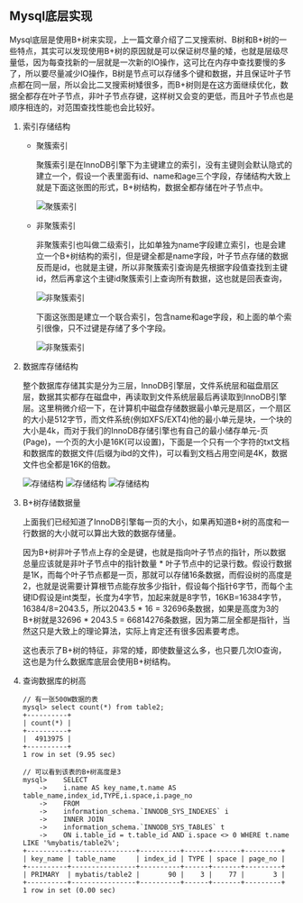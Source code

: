## Mysql底层实现

Mysql底层是使用B+树来实现，上一篇文章介绍了二叉搜索树、B树和B+树的一些特点，其实可以发现使用B+树的原因就是可以保证树尽量的矮，也就是层级尽量低，因为每查找新的一层就是一次新的IO操作，这可比在内存中查找要慢的多了，所以要尽量减少IO操作，B树是节点可以存储多个键和数据，并且保证叶子节点都在同一层，所以会比二叉搜索树矮很多，而B+树则是在这方面继续优化，数据全都存在叶子节点，非叶子节点存键，这样树又会变的更低，而且叶子节点也是顺序相连的，对范围查找性能也会比较好。


1. 索引存储结构

   - 聚簇索引

     聚簇索引是在InnoDB引擎下为主键建立的索引，没有主键则会默认隐式的建立一个，假设一个表里面有id、name和age三个字段，存储结构大致上就是下面这张图的形式，B+树结构，数据全都存储在叶子节点中。

     ![聚簇索引](https://github.com/nemolpsky/Note/raw/master/file/mysql/image/tree1.png)


   - 非聚簇索引

     非聚簇索引也叫做二级索引，比如单独为name字段建立索引，也是会建立一个B+树结构的索引，但是键全都是name字段，叶子节点存储的数据反而是id，也就是主键，所以非聚簇索引查询是先根据字段值查找到主键id，然后再拿这个主键id聚簇索引上查询所有数据，这也就是回表查询，

     ![非聚簇索引](https://github.com/nemolpsky/Note/raw/master/file/mysql/image/tree2.png)

     下面这张图是建立一个联合索引，包含name和age字段，和上面的单个索引很像，只不过键是存储了多个字段。

     ![非聚簇索引](https://github.com/nemolpsky/Note/raw/master/file/mysql/image/tree3.png)

2. 数据库存储结构

   整个数据库存储其实是分为三层，InnoDB引擎层，文件系统层和磁盘扇区层，数据其实都存在磁盘中，再读取到文件系统层最后再读取到InnoDB引擎层。这里稍微介绍一下，在计算机中磁盘存储数据最小单元是扇区，一个扇区的大小是512字节，而文件系统(例如XFS/EXT4)他的最小单元是块，一个块的大小是4k，而对于我们的InnoDB存储引擎也有自己的最小储存单元-页(Page)，一个页的大小是16K(可以设置)，下面是一个只有一个字符的txt文档和数据库的数据文件(后缀为ibd的文件)，可以看到文档占用空间是4K，数据文件也全都是16K的倍数。

   ![存储结构](https://github.com/nemolpsky/Note/raw/master/file/mysql/image/tree4.png)
   ![存储结构](https://github.com/nemolpsky/Note/raw/master/file/mysql/image/tree5.png)
   ![存储结构](https://github.com/nemolpsky/Note/raw/master/file/mysql/image/tree6.png)

3. B+树存储数据量

   上面我们已经知道了InnoDB引擎每一页的大小，如果再知道B+树的高度和一行数据的大小就可以算出大致的数据存储量。

   因为B+树非叶子节点上存的全是键，也就是指向叶子节点的指针，所以数据总量应该就是非叶子节点中的指针数量 * 叶子节点中的记录行数。假设行数据是1K，而每个叶子节点都是一页，那就可以存储16条数据，而假设树的高度是2，也就是说需要计算根节点能存放多少指针，假设每个指针6字节，而每个主键ID假设是int类型，长度为4字节，加起来就是8字节，16KB=16384字节，16384/8=2043.5，所以2043.5 * 16 = 32696条数据，如果是高度为3的B+树就是32696 * 2043.5 = 66814276条数据，因为第二层全都是指针，当然这只是大致上的理论算法，实际上肯定还有很多因素要考虑。

   这也表示了B+树的特征，非常的矮，即使数量这么多，也只要几次IO查询，这也是为什么数据库底层会使用B+树结构。


4. 查询数据库的树高

   ```
   // 有一张500W数据的表
   mysql> select count(*) from table2;
   +----------+
   | count(*) |
   +----------+
   |  4913975 |
   +----------+
   1 row in set (9.95 sec)

   // 可以看到该表的B+树高度是3
   mysql>    SELECT
       ->    i.name AS key_name,t.name AS table_name,index_id,TYPE,i.space,i.page_no
       ->    FROM
       ->    information_schema.`INNODB_SYS_INDEXES` i
       ->    INNER JOIN
       ->    information_schema.`INNODB_SYS_TABLES` t
       ->    ON i.table_id = t.table_id AND i.space <> 0 WHERE t.name LIKE '%mybatis/table2%';
   +----------+----------------+----------+------+-------+---------+
   | key_name | table_name     | index_id | TYPE | space | page_no |
   +----------+----------------+----------+------+-------+---------+
   | PRIMARY  | mybatis/table2 |       90 |    3 |    77 |       3 |
   +----------+----------------+----------+------+-------+---------+
   1 row in set (0.00 sec)

   ```
